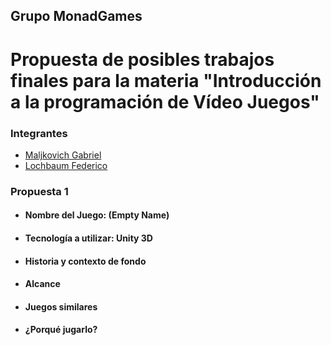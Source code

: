 ## Grupo MonadGames

# Propuesta de posibles trabajos finales para la materia "Introducción a la programación de Vídeo Juegos"

### Integrantes
  - [Maljkovich Gabriel](https://github.com/glmaljkovich)
  - [Lochbaum Federico](https://github.com/FedeLochbaum)
  
### Propuesta 1
  
  - #### Nombre del Juego: (Empty Name)
  
  - #### Tecnología a utilizar: Unity 3D
    
  - #### Historia y contexto de fondo
  
  - #### Alcance
  
  - #### Juegos similares
  
  - #### ¿Porqué jugarlo?

